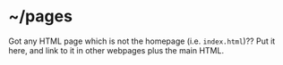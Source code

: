 # ~/pages

Got any HTML page which is not the homepage (i.e. ```index.html```)?? Put it here, and link to it in other webpages plus the main HTML. 